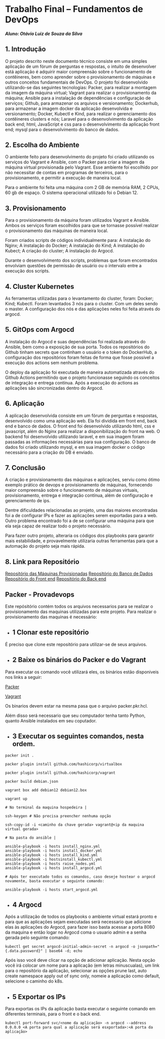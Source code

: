 # Trabalho Final – Fundamentos de DevOps
 
##### Aluno: Otávio Luiz de Souza da Silva

## 1. Introdução
	
 O projeto descrito neste documento técnico consiste em uma simples aplicação de um fórum de perguntas e respostas, o intuito de desenvolver está aplicação é adquirir maior compreensão sobre o funcionamento de contêineres, bem como aprender sobre o provisionamento de máquinas e outros conceitos fundamentais de DevOps. O projeto foi desenvolvido utilizando-se das seguintes tecnologias: Packer, para realizar a montagem da imagem da máquina virtual; Vagrant para realizar o provisionamento da máquina; Ansible para a instalação de dependências e configuração de serviços; Github, para armazenar os arquivos e versionamento; Dockerhub, para armazenar a imagem docker da aplicação desenvolvida e versionamento; Docker, Kubectl e Kind, para realizar o gerenciamento dos contêineres clusters e nós; Laravel para o desenvolvimento da aplicação back end; html, JavaScript e css para o desenvolvimento da aplicação front end; mysql para o desenvolvimento do banco de dados.

## 2. Escolha do Ambiente
	
 O ambiente feito para desenvolvimento do projeto foi criado utilizando os serviços do Vagrant e Ansible, com o Packer para criar a imagem da máquina virtual provisionada pelo Vagrant. Esse ambiente foi escolhido por não necessitar de contas em programas de terceiros, para o provisionamento, e permitir a execução de maneira local.

Para o ambiente foi feita uma máquina com 2 GB de memória RAM, 2 CPUs, 60 gb de espaço. O sistema operacional utilizado foi o Debian 12. 

## 3. Provisionamento

Para o provisionamento da máquina foram utilizados Vagrant e Ansible. Ambos os serviços foram escolhidos para que se tornasse possível realizar o provisionamento das máquinas de maneira local. 

Foram criados scripts de códigos individualmente para: A instalação do Nginx; A instalação do Docker; A instalação do Kind; A instalação do Kubect; A criação do cluster; A instalação do Argocd.

 Durante o desenvolvimento dos scripts, problemas que foram encontrados envolviam questões de permissão de usuário ou o intervalo entre a execução dos scripts.
## 4. Cluster Kubernetes
	
 As ferramentas utilizadas para o levantamento do cluster, foram: Docker; Kind; Kubectl. Foram levantados 3 nós para o cluster. Com um deles sendo o master. A configuração dos nós e das aplicações neles foi feita através do argocd.

## 5. GitOps com Argocd
	
 A instalação do Argocd e suas dependências foi realizada através do Ansible, bem como a exposição de sua porta. Todos os repositórios do Github tinham secrets que continham o usuário e o token do DockerHub, a configuração dos repositórios foram feitas de forma que fosse possível a execução dos actions sem nenhum problema.

 O deploy da aplicação foi executada de maneira automatizada através do Github Actions permitindo que o projeto funcionasse seguindo os conceitos de integração e entrega contínua. Após a execução do actions as aplicações são sincronizadas dentro do Argocd.

## 6. Aplicação

A aplicação desenvolvida consiste em um fórum de perguntas e respostas, desenvolvido como uma aplicação web. Ela foi dividida em front end, back end e banco de dados. O front end foi desenvolvido utilizando html, css e javascript, além do Nginx para realizar a disponibilização do front na web. O backend foi desenvolvido utilizando laravel, e em sua imagem foram passadas as informações necessárias para sua configuração. O banco de dados foi criado utilizando mysql, e em sua imagem docker o código necessário para a criação do DB é enviado.

## 7. Conclusão
	
 A criação e provisionamento das máquinas e aplicações, serviu como ótimo exemplo prático de devops e provisionamento de máquinas, fornecendo maior compreensão sobre o funcionamento de máquinas virtuais, provisionamento, entrega e integração contínua, além de configuração e gerenciamento de ips.
	
 Dentre dificuldades relacionadas ao projeto, uma das maiores encontradas foi a de configurar IPs e fazer as aplicações serem exportadas para a web. Outro problema encontrado foi a de se configurar uma máquina para que ela seja capaz de realizar todo o projeto necessário.

 Para fazer outro projeto, alteraria os códigos dos playbooks para garantir mais estabilidade, e provavelmente utilizaria outras ferramentas para que a automação do projeto seja mais 
rápida.

## 8. Link para Repositório
[Repositório das Máquinas Provisionadas](https://github.com/Otaviopax/Packer-Projetodevops)
[Repositório do Banco de Dados](https://github.com/Otaviopax/MySQL-Projetodevops.git)
[Repositório do Front end](https://github.com/victtows/Front-Projetodevops.git) 
[Repositório do Back end](https://github.com/FabioPYAug/AnonyQuest.git) 

## Packer - Provadevops

Este repósitório contém todos os arquivos necessarios para se realizar o provisionamento das maquinas utilizadas para este projeto.
Para realizar o provisionamento das maquinas é necessário:

- ## 1 Clonar este repositório
É preciso que clone este repositório para utilizar-se de seus arquivos.

- ## 2 Baixe os binários do Packer e do Vagrant
Para executar os comando você utilizará eles, os binários estão disponiveis nos links a seguir:

[Packer](https://developer.hashicorp.com/packer/install)

[Vagrant](https://developer.hashicorp.com/vagrant/install)

Os binarios devem estar na mesma pasa que o arquivo packer.pkr.hcl.

Além disso será necessario que seu computador tenha tanto Python, quanto Ansible instalados em seu coputador.

- ## 3 Executar os seguintes comandos, nesta ordem.
~~~
packer init .

packer plugin install github.com/hashicorp/virtualbox

packer plugin install github.com/hashicorp/vagrant

packer build debian.json

vagrant box add debian12 debian12.box

vagrant up

# No terminal da maquina hospedeira |

ssh-keygen # Não precisa preencher nenhuma opção

ssh-copy-id -i <caminho da chave gerada> vagrant@<ip da maquina virtual gerada>

# Na pasta do ansible |

ansible-playbook -i hosts install_nginx.yml
ansible-playbook -i hosts install_docker.yml
ansible-playbook -i hosts install_kind.yml
ansible-playbook -i hostsinstall_kubectl.yml
ansible-playbook -i hosts raise_nodes.yml
ansible-playbook -i hosts install_argocd.yml

# Após ter executado todos os comandos, caso deseje hostear o argocd novamente, basta executar o seguinte comando:

ansible-playbook -i hosts start_argocd.yml

~~~

- ## 4 Argocd
Após a utilização de todos os playbooks o ambiente virtual estará pronto e para que as aplicações sejam executadas será necessario que adicione elas às aplicações do Argocd, para fazer isso basta acessar a porta 8080 da maquina e então logar no Argocd coma o usuario admin e a senha gerada pelo seguinte comando:
~~~
kubectl get secret argocd-initial-admin-secret -n argocd -o jsonpath="{.data.password}" | base64 -d; echo
~~~
Após isso você deve clicar na opção de adicionar aplicação. Nesta opção você irá colocar um nome para a aplicação (em letras minuscualas), um link para o repositório da aplicação, selecionar as opções prune last, auto create namespace apply out of sync only, nomeie a aplicação como default, selecione o caminho do k8s.


- ## 5 Exportar os IPs
Para exportas os IPs da aplicação basta executar o seguinte comando em diferentes terminais, para o front e o back end.
~~~
kubectl port-forward svc/<nome da aplicação> -n argocd --address 0.0.0.0 <A porta para qual a aplicação será esxportada>:<A porta da aplicação>
~~~
